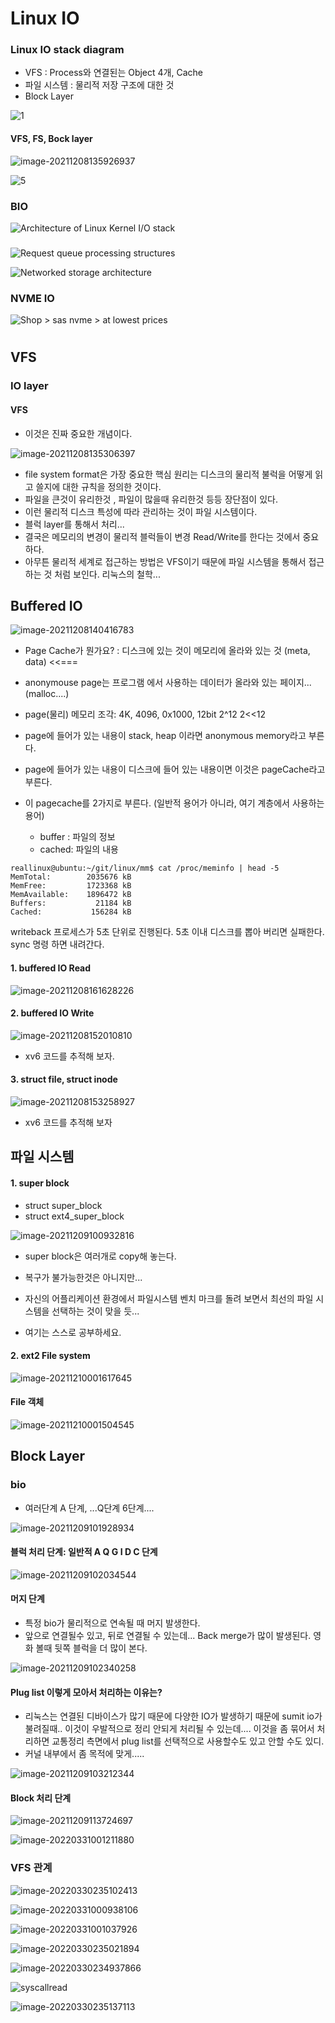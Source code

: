 # Linux IO

### Linux IO stack diagram

* VFS : Process와 연결된는 Object 4개, Cache
* 파일 시스템 : 물리적 저장 구조에 대한 것
* Block Layer 

![1](img/linux-io-stack-diagram_v1.0.png)



####  VFS, FS, Bock layer

![image-20211208135926937](img/image-20211208135926937.png)







![5](img/scalelinuxperformance-130224171331-phpapp01-dragged.png)





### BIO

![Architecture of Linux Kernel I/O stack](img/Architecture-of-Linux-Kernel-I-O-stack.png)



### 







![Request queue processing structures](img/Request-queue-processing-structures.png)















![Networked storage architecture](img/Networked-storage-architecture.png)





### NVME IO

![Shop > sas nvme > at lowest prices](img/post_05ce_image1.png)





# 

## VFS

### IO layer

#### VFS

* 이것은 진짜 중요한 개념이다. 

![image-20211208135306397](img/image-20211208135306397.png)



* file system format은 가장 중요한 핵심 원리는 디스크의 물리적 불럭을 어떻게 읽고 쓸지에 대한 규칙을 정의한 것이다.
* 파일을 큰것이 유리한것 , 파일이 많을때 유리한것 등등 장단점이 있다.
* 이런 물리적 디스크 특성에 따라 관리하는 것이 파일 시스템이다.
* 블럭 layer를 통해서 처리...
* 결국은 메모리의 변경이 물리적 블럭들이 변경 Read/Write를 한다는 것에서 중요하다.
* 아무튼 물리적 세계로 접근하는 방법은 VFS이기 때문에 파일 시스템을 통해서 접근하는 것 처럼 보인다. 리눅스의 철학...



## Buffered IO

![image-20211208140416783](img/image-20211208140416783.png)





* Page Cache가 뭔가요? : 디스크에 있는 것이 메모리에 올라와 있는 것 (meta, data) <<=== 
* anonymouse page는 프로그램 에서 사용하는 데이터가 올라와 있는 페이지... (malloc....)

* page(물리) 메모리 조각: 4K, 4096, 0x1000, 12bit  2^12   2<<12
* page에 들어가 있는 내용이 stack, heap 이라면 anonymous memory라고 부른다.
* page에 들어가 있는 내용이 디스크에 들어 있는 내용이면 이것은 pageCache라고 부른다.
* 이 pagecache를 2가지로 부른다. (일반적 용어가 아니라, 여기 계층에서  사용하는 용어)
  * buffer : 파일의 정보
  * cached:  파일의 내용

```
reallinux@ubuntu:~/git/linux/mm$ cat /proc/meminfo | head -5
MemTotal:        2035676 kB
MemFree:         1723368 kB
MemAvailable:    1896472 kB
Buffers:           21184 kB
Cached:           156284 kB
```



writeback 프로세스가 5초 단위로 진행된다.  5초 이내 디스크를 뽑아 버리면 실패한다. sync 명령 하면 내려간다.



#### 1. buffered IO Read



![image-20211208161628226](img/image-20211208161628226.png)















#### 2. buffered IO Write



![image-20211208152010810](img/image-20211208152010810.png)

* xv6 코드를 추적해 보자.



#### 3. struct file, struct inode

![image-20211208153258927](img/image-20211208153258927.png)

* xv6 코드를 추적해 보자









## 파일 시스템 

#### 1. super block

* struct super_block
* struct ext4_super_block

![image-20211209100932816](img/image-20211209100932816.png)



* super block은 여러개로 copy해 놓는다. 
* 복구가 불가능한것은 아니지만...
* 자신의 어플리케이션 환경에서 파일시스템 벤치 마크를 돌려 보면서 최선의 파일 시스템을 선택하는 것이 맞을 듯...

* 여기는 스스로 공부하세요.



#### 2. ext2 File system

![image-20211210001617645](img/image-20211210001617645.png)









#### File 객체

![image-20211210001504545](img/image-20211210001504545.png)





## Block Layer

### bio

* 여러단계 A 단계, ...Q단계  6단계....



![image-20211209101928934](img/image-20211209101928934.png)



#### 블럭 처리 단계: 일반적 A Q G I D C 단계



![image-20211209102034544](img/image-20211209102034544.png)



#### 머지 단계 

* 특정  bio가 물리적으로 연속될 때 머지 발생한다. 
* 앞으로 연결될수 있고, 뒤로 연결될 수 있는데... Back merge가 많이 발생된다. 영화 볼때 뒷쪽 블럭을 더 많이 본다. 

![image-20211209102340258](img/image-20211209102340258.png)





#### Plug list 이렇게 모아서 처리하는 이유는?

* 리눅스는 연결된 디바이스가 많기 때문에 다양한 IO가 발생하기 때문에 sumit io가 불려질때.. 이것이 우발적으로 정리 안되게 처리될  수 있는데.... 이것을 좀 묶어서 처리하면 교통정리 측면에서 plug list를 선택적으로 사용할수도 있고 안할 수도 있디.
* 커널 내부에서  좀 목적에 맞게.....

![image-20211209103212344](img/image-20211209103212344.png)







#### Block 처리 단계

![image-20211209113724697](img/image-20211209113724697.png)







![image-20220331001211880](img/image-20220331001211880.png)







### VFS 관계







![image-20220330235102413](C:\Users\jhyunlee\AppData\Roaming\Typora\typora-user-images\image-20220330235102413.png)







![image-20220331000938106](img/image-20220331000938106.png)







![image-20220331001037926](img/image-20220331001037926.png)













![image-20220330235021894](img/image-20220330235021894.png)









![image-20220330234937866](img/image-20220330234937866.png)





![syscallread](img/syscallread.png)







![image-20220330235137113](img/image-20220330235137113.png)